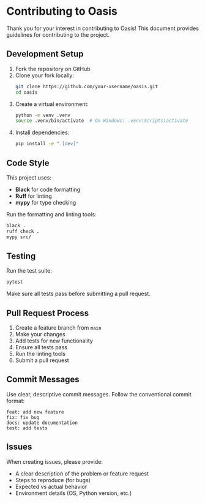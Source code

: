 # Contributing to Oasis

Thank you for your interest in contributing to Oasis! This document provides guidelines for contributing to the project.

## Development Setup

1. Fork the repository on GitHub
2. Clone your fork locally:
   ```bash
   git clone https://github.com/your-username/oasis.git
   cd oasis
   ```
3. Create a virtual environment:
   ```bash
   python -m venv .venv
   source .venv/bin/activate  # On Windows: .venv\Scripts\activate
   ```
4. Install dependencies:
   ```bash
   pip install -e ".[dev]"
   ```

## Code Style

This project uses:
- **Black** for code formatting
- **Ruff** for linting
- **mypy** for type checking

Run the formatting and linting tools:
```bash
black .
ruff check .
mypy src/
```

## Testing

Run the test suite:
```bash
pytest
```

Make sure all tests pass before submitting a pull request.

## Pull Request Process

1. Create a feature branch from `main`
2. Make your changes
3. Add tests for new functionality
4. Ensure all tests pass
5. Run the linting tools
6. Submit a pull request

## Commit Messages

Use clear, descriptive commit messages. Follow the conventional commit format:
```
feat: add new feature
fix: fix bug
docs: update documentation
test: add tests
```

## Issues

When creating issues, please provide:
- A clear description of the problem or feature request
- Steps to reproduce (for bugs)
- Expected vs actual behavior
- Environment details (OS, Python version, etc.)

